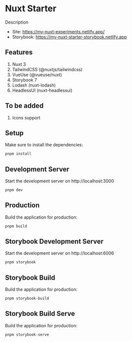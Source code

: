# Nuxt Starter

Description

- Site: https://my-nuxt-experiments.netlify.app/
- Storybook: https://my-nuxt-starter-storybook.netlify.app

## Features

1. Nuxt 3
2. TailwindCSS (@nuxtjs/tailwindcss)
3. VueUse (@vueuse/nuxt)
4. Storybook 7
5. Lodash (nuxt-lodash)
6. HeadlessUI (nuxt-headlessui)

## To be added

1. Icons support

## Setup

Make sure to install the dependencies:

```bash
pnpm install
```

## Development Server

Start the development server on http://localhost:3000

```bash
pnpm dev
```

## Production

Build the application for production:

```bash
pnpm build
```

## Storybook Development Server

Start the development server on http://localhost:6006

```bash
pnpm storybook
```

## Storybook Build

Build the application for production:

```bash
pnpm storybook-build
```

## Storybook Build Serve

Build the application for production:

```bash
pnpm storybook-serve
```
